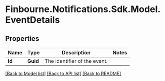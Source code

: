 # Finbourne.Notifications.Sdk.Model.EventDetails

## Properties

Name | Type | Description | Notes
------------ | ------------- | ------------- | -------------
**Id** | **Guid** | The identifier of the event. | 

[[Back to Model list]](../README.md#documentation-for-models) [[Back to API list]](../README.md#documentation-for-api-endpoints) [[Back to README]](../README.md)

